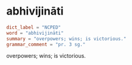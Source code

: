 # abhivijināti

``` toml
dict_label = "NCPED"
word = "abhivijināti"
summary = "overpowers; wins; is victorious."
grammar_comment = "pr. 3 sg."
```

overpowers; wins; is victorious.

